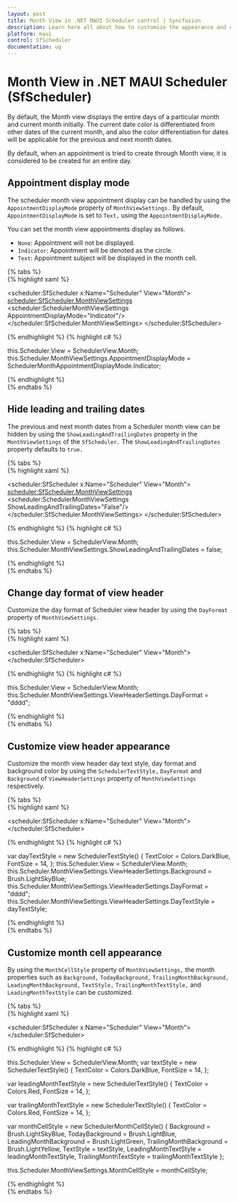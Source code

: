 ```yaml
---
layout: post
title: Month View in .NET MAUI Scheduler control | Syncfusion
description: Learn here all about how to customize the appearance and change the date format for month view in Syncfusion .NET MAUI Scheduler (SfScheduler) control and more.
platform: maui
control: SfScheduler
documentation: ug
---
```


# Month View in .NET MAUI Scheduler (SfScheduler)

By default, the Month view displays the entire days of a particular month and current month initially. The current date color is differentiated from other dates of the current month, and also the color differentiation for dates will be applicable for the previous and next month dates.

By default, when an appointment is tried to create through Month view, it is considered to be created for an entire day.

## Appointment display mode

The scheduler month view appointment display can be handled by using the `AppointmentDisplayMode` property of `MonthViewSettings.` By default, `AppointmentDisplayMode` is set to `Text,` using the `AppointmentDisplayMode.` 

You can set the month view appointments display as follows.

* `None`:  Appointment will not be displayed.
* `Indicator`:  Appointment will be denoted as the circle.
* `Text`:  Appointment subject will be displayed in the month cell.

{% tabs %}  
{% highlight xaml %}

<scheduler:SfScheduler x:Name="Scheduler" 
                       View="Month">
    <scheduler:SfScheduler.MonthViewSettings>
        <scheduler:SchedulerMonthViewSettings  
            AppointmentDisplayMode="Indicator"/>
    </scheduler:SfScheduler.MonthViewSettings>
</scheduler:SfScheduler>

{% endhighlight %}
{% highlight c# %}

this.Scheduler.View = SchedulerView.Month;
this.Scheduler.MonthViewSettings.AppointmentDisplayMode = SchedulerMonthAppointmentDisplayMode.Indicator;

{% endhighlight %}  
{% endtabs %}

## Hide leading and trailing dates

The previous and next month dates from a Scheduler month view can be hidden by using the `ShowLeadingAndTrailingDates` property in the `MonthViewSettings` of the `SfScheduler.` The `ShowLeadingAndTrailingDates` property defaults to `true.`

{% tabs %}  
{% highlight xaml %}

<scheduler:SfScheduler x:Name="Scheduler" 
                       View="Month">
    <scheduler:SfScheduler.MonthViewSettings>
        <scheduler:SchedulerMonthViewSettings  
            ShowLeadingAndTrailingDates="False"/>
    </scheduler:SfScheduler.MonthViewSettings>
</scheduler:SfScheduler>

{% endhighlight %}
{% highlight c# %}

this.Scheduler.View = SchedulerView.Month;
this.Scheduler.MonthViewSettings.ShowLeadingAndTrailingDates = false;

{% endhighlight %}  
{% endtabs %}

## Change day format of view header

Customize the day format of Scheduler view header by using the `DayFormat` property of `MonthViewSettings.`

{% tabs %}  
{% highlight xaml %}

<scheduler:SfScheduler x:Name="Scheduler" 
                       View="Month">
</scheduler:SfScheduler>

{% endhighlight %}
{% highlight c# %}

this.Scheduler.View = SchedulerView.Month;
this.Scheduler.MonthViewSettings.ViewHeaderSettings.DayFormat = "dddd";

{% endhighlight %}  
{% endtabs %}

## Customize view header appearance

Customize the month view header day text style, day format and background color by using the `SchedulerTextStyle,` `DayFormat` and `Background` of `ViewHeaderSettings` property of `MonthViewSettings` respectively.

{% tabs %}  
{% highlight xaml %}

<scheduler:SfScheduler x:Name="Scheduler" 
                       View="Month">
</scheduler:SfScheduler>

{% endhighlight %}
{% highlight c# %}

var dayTextStyle = new SchedulerTextStyle()
{
    TextColor = Colors.DarkBlue,
    FontSize = 14,
};
this.Scheduler.View = SchedulerView.Month;
this.Scheduler.MonthViewSettings.ViewHeaderSettings.Background = Brush.LightSkyBlue;
this.Scheduler.MonthViewSettings.ViewHeaderSettings.DayFormat = "dddd";
this.Scheduler.MonthViewSettings.ViewHeaderSettings.DayTextStyle = dayTextStyle;

{% endhighlight %}  
{% endtabs %}

## Customize month cell appearance

By using the `MonthCellStyle` property of `MonthViewSettings,` the month properties such as `Background,` `TodayBackground,` `TrailingMonthBackground,` `LeadingMonthBackground,` `TextStyle,` `TrailingMonthTextStyle,` and `LeadingMonthTextStyle` can be customized.

{% tabs %}  
{% highlight xaml %}

<scheduler:SfScheduler x:Name="Scheduler" 
                       View="Month">
</scheduler:SfScheduler>

{% endhighlight %}
{% highlight c# %}

this.Scheduler.View = SchedulerView.Month;
var textStyle = new SchedulerTextStyle()
{
    TextColor = Colors.DarkBlue,
    FontSize = 14,
};

var leadingMonthTextStyle = new SchedulerTextStyle()
{
    TextColor = Colors.Red,
    FontSize = 14,
};
            
var trailingMonthTextStyle = new SchedulerTextStyle()
{
    TextColor = Colors.Red,
    FontSize = 14,
};

var monthCellStyle = new SchedulerMonthCellStyle()
{
    Background = Brush.LightSkyBlue,
    TodayBackground = Brush.LightBlue,
    LeadingMonthBackground = Brush.LightGreen,
    TrailingMonthBackground = Brush.LightYellow,
    TextStyle = textStyle,
    LeadingMonthTextStyle = leadingMonthTextStyle,
    TrailingMonthTextStyle = trailingMonthTextStyle
};

this.Scheduler.MonthViewSettings.MonthCellStyle = monthCellStyle;

{% endhighlight %}  
{% endtabs %}